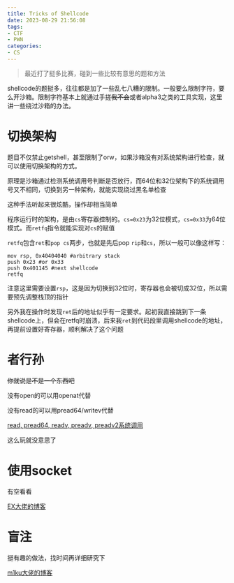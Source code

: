 ```yaml
---
title: Tricks of Shellcode
date: 2023-08-29 21:56:08
tags:
- CTF
- PWN
categories:
- CS
---
```


> 最近打了挺多比赛，碰到一些比较有意思的题和方法

shellcode的题挺多，往往都是加了一些乱七八糟的限制。一般要么限制字符，要么开沙箱。限制字符基本上就通过手搓~~我不会~~或者alpha3之类的工具实现，这里讲一些绕过沙箱的办法。

# 切换架构

题目不仅禁止getshell，甚至限制了orw，如果沙箱没有对系统架构进行检查，就可以使用切换架构的方式。

原理是沙箱通过检测系统调用号判断是否放行，而64位和32位架构下的系统调用号又不相同，切换到另一种架构，就能实现绕过黑名单检查

这种手法听起来很炫酷，操作却相当简单

程序运行时的架构，是由`cs`寄存器控制的。`cs=0x23`为32位模式，`cs=0x33`为64位模式。而`retfq`指令就能实现对`cs`的赋值

`retfq`包含`ret`和`pop cs`两步，也就是先后pop `rip`和`cs`，所以一般可以像这样写：

```assembly
mov rsp, 0x40404040 #arbitrary stack
push 0x23 #or 0x33
push 0x401145 #next shellcode
retfq
```

注意这里需要设置`rsp`，这是因为切换到32位时，寄存器也会被切成32位，所以需要预先调整栈顶的指针

另外我在操作时发现`ret`后的地址似乎有一定要求。起初我直接跳到下一条shellcode上，但会在retfq时崩溃，后来我`ret`到代码段里调用shellcode的地址，再提前设置好寄存器，顺利解决了这个问题

# 者行孙

~~你就说是不是一个东西吧~~

没有open的可以用openat代替

没有read的可以用pread64/writev代替

[read, pread64, readv, preadv, preadv2系统调用](https://evian-zhang.github.io/introduction-to-linux-x86_64-syscall/src/filesystem/read-pread64-readv-preadv-preadv2.html)

这么玩就没意思了

# 使用socket

有空看看

[EX大佬的博客](http://blog.eonew.cn/2019-06-03.%E5%8F%8D%E5%90%91shellcode.html)

# 盲注

挺有趣的做法，找时间再详细研究下

[m1ku大佬的博客](https://m1ku.in/archives/737)

